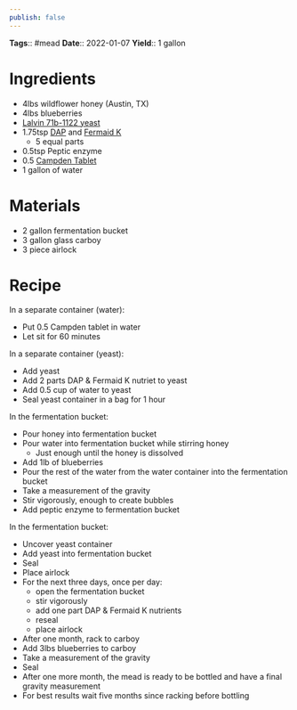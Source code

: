 ```yaml
---
publish: false
---
```

**Tags**:: #mead 
**Date**:: 2022-01-07
**Yield**:: 1 gallon

# Ingredients
- 4lbs wildflower honey (Austin, TX)
- 4lbs blueberries
- [Lalvin 71b-1122 yeast](https://www.amazon.com/Lalvin-71B-1122-Yeast-%D0%A2hree-P%D0%B0ck/dp/B07Q87J5FD/ref=sr_1_3?adgrpid=1232553522340359&hvadid=77034724961459&hvbmt=bp&hvdev=c&hvlocphy=111594&hvnetw=s&hvqmt=e&hvtargid=kwd-77034838295633%3Aloc-190&hydadcr=7829_13611881&keywords=lalvin+71b+1122+yeast&qid=1686941263&sr=8-3)
- 1.75tsp [DAP](https://www.amazon.com/Diammonium-Phosphate-99-Lb-Bag/dp/B007GQETZS/ref=sr_1_2?crid=26XB4LHS3LZD1&keywords=DAP+wine&qid=1686941300&sprefix=dap+win%2Caps%2C149&sr=8-2) and [Fermaid K](https://www.amazon.com/Fermaid-Yeast-Nutrient-Kombucha-Distributors/dp/B0BQ5DBH8Y/ref=sr_1_4?crid=TZL03JNR2WF3&keywords=fermaid+k&qid=1686941332&rdc=1&sprefix=fermaid+%2Caps%2C172&sr=8-4)
	- 5 equal parts
- 0.5tsp Peptic enzyme
- 0.5 [Campden Tablet](https://www.amazon.com/North-Mountain-Supply-Potassium-Metabisulfite/dp/B0856PW8RN/ref=sr_1_2?keywords=campden+tablets&qid=1686941392&sprefix=campden+ta%2Caps%2C155&sr=8-2)
- 1 gallon of water

# Materials
- 2 gallon fermentation bucket
- 3 gallon glass carboy
- 3 piece airlock

# Recipe
In a separate container (water):
- Put 0.5 Campden tablet in water
- Let sit for 60 minutes

In a separate container (yeast):
- Add yeast
- Add 2 parts DAP & Fermaid K nutriet to yeast
- Add 0.5 cup of water to yeast
- Seal yeast container in a bag for 1 hour

In the fermentation bucket:
- Pour honey into fermentation bucket
- Pour water into fermentation bucket while stirring honey
	- Just enough until the honey is dissolved
- Add 1lb of blueberries
- Pour the rest of the water from the water container into the fermentation bucket
- Take a measurement of the gravity
- Stir vigorously, enough to create bubbles
- Add peptic enzyme to fermentation bucket

In the fermentation bucket:
- Uncover yeast container
- Add yeast into fermentation bucket
- Seal
- Place airlock
- For the next three days, once per day:
	- open the fermentation bucket
	- stir vigorously
	- add one part DAP & Fermaid K nutrients
	- reseal
	- place airlock
- After one month, rack to carboy
- Add 3lbs blueberries to carboy
- Take a measurement of the gravity
- Seal
- After one more month, the mead is ready to be bottled and have a final gravity measurement
- For best results wait five months since racking before bottling